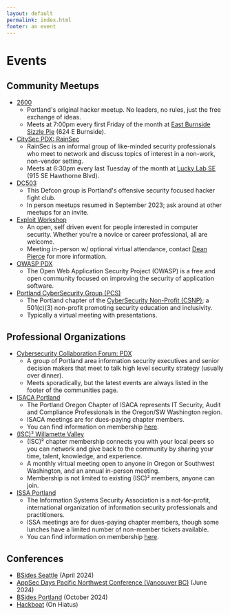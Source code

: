 ```yaml
---
layout: default
permalink: index.html
footer: an event
---
```


# Events

## Community Meetups
* [2600](https://pdx2600.org/)
  + Portland's original hacker meetup. No leaders, no rules, just the free exchange of ideas.
  + Meets at 7:00pm every first Friday of the month at [East Burnside Sizzle Pie](https://www.sizzlepie.com/store-page-east-burnside) (624 E Burnside).
* [CitySec PDX: RainSec](https://www.meetup.com/RainSec/)
  + RainSec is an informal group of like-minded security professionals who meet to network and discuss topics of interest in a non-work, non-vendor setting.
  + Meets at 6:30pm every last Tuesday of the month at [Lucky Lab SE](https://luckylab.com/hawthorne-brew-pub/) (915 SE Hawthorne Blvd).
* [DC503](http://503.ninja/)
  + This Defcon group is Portland's offensive security focused hacker fight club.
  + In person meetups resumed in September 2023; ask around at other meetups for an invite.
* [Exploit Workshop](http://calagator.org/events/search?utf8=%E2%9C%93&query=exploit+workshop)
  + An open, self driven event for people interested in computer security. Whether you're a novice or career professional, all are welcome.
  + Meeting in-person w/ optional virtual attendance, contact [Dean Pierce](https://www.deanpierce.net/) for more information.
* [OWASP PDX](https://www.meetup.com/OWASP-Portland-Chapter/)
  + The Open Web Application Security Project (OWASP) is a free and open community focused on improving the security of application software. 
* [Portland CyberSecurity Group (PCS)](https://www.meetup.com/CSNP-Portland-CyberSecurity/) 
  + The Portland chapter of the [CyberSecurity Non-Profit (CSNP)](https://www.cybersecuritynp.org/); a 501(c)(3) non-profit promoting security education and inclusivity.
  + Typically a virtual meeting with presentations.

## Professional Organizations
* [Cybersecurity Collaboration Forum: PDX](https://www.cybersecuritycollaboration.com/community/portland-or)
  + A group of Portland area information security executives and senior decision makers that meet to talk high level security strategy (usually over dinner).
  + Meets sporadically, but the latest events are always listed in the footer of the communities page.
* [ISACA Portland](https://engage.isaca.org/portlandoregonchapter/aboutchapter/about)
  + The Portland Oregon Chapter of ISACA represents IT Security, Audit and Compliance Professionals in the Oregon/SW Washington region.
  + ISACA meetings are for dues-paying chapter members.
  + You can find information on membership [here](https://engage.isaca.org/portlandoregonchapter/aboutchapter/membership).
* [(ISC)² Willamette Valley](https://caladins.wixsite.com/isc2chapteroregon)
  + (ISC)² chapter membership connects you with your local peers so you can network and give back to the community by sharing your time, talent, knowledge, and experience.
  + A monthly virtual meeting open to anyone in Oregon or Southwest Washington, and an annual in-person meeting.
  + Membership is not limited to existing (ISC)² members, anyone can join.
* [ISSA Portland](http://portland.issa.org/)
  + The Information Systems Security Association is a not-for-profit, international organization of information security professionals and practitioners.
  + ISSA meetings are for dues-paying chapter members, though some lunches have a limited number of non-member tickets available.
  + You can find information on membership [here](https://www.members.issa.org/page/join-now).
    
## Conferences
* [BSides Seattle](https://www.bsidesseattle.com/) (April 2024) 
* [AppSec Days Pacific Northwest Conference (Vancouver BC)](https://www.appsecpnw.org/) (June 2024)
* [BSides Portland](https://bsidespdx.org/) (October 2024)
* [Hackboat](https://hackboat.org) (On Hiatus)

